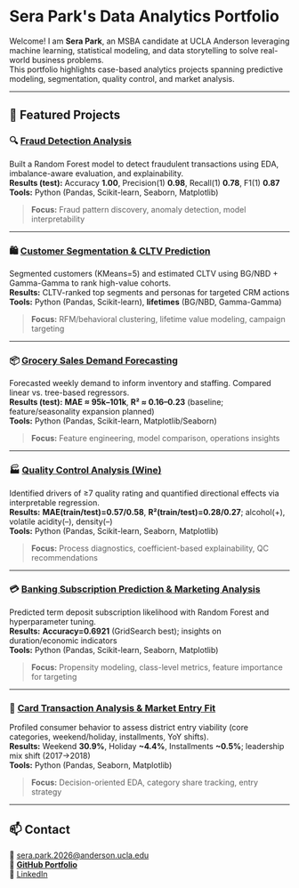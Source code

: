 # **Sera Park's Data Analytics Portfolio**

Welcome! I am **Sera Park**, an MSBA candidate at UCLA Anderson leveraging machine learning, statistical modeling, and data storytelling to solve real-world business problems.  
This portfolio highlights case-based analytics projects spanning predictive modeling, segmentation, quality control, and market analysis.

---

## **📁 Featured Projects**

### 🔍 [Fraud Detection Analysis](./fraud-detection)
Built a Random Forest model to detect fraudulent transactions using EDA, imbalance-aware evaluation, and explainability.  
**Results (test):** Accuracy **1.00**, Precision(1) **0.98**, Recall(1) **0.78**, F1(1) **0.87**  
**Tools:** Python (Pandas, Scikit-learn, Seaborn, Matplotlib)  
> **Focus:** Fraud pattern discovery, anomaly detection, model interpretability

---

### 🛍️ [Customer Segmentation & CLTV Prediction](./crm-analysis)
Segmented customers (KMeans=5) and estimated CLTV using BG/NBD + Gamma-Gamma to rank high-value cohorts.  
**Results:** CLTV-ranked top segments and personas for targeted CRM actions  
**Tools:** Python (Pandas, Scikit-learn), **lifetimes** (BG/NBD, Gamma-Gamma)  
> **Focus:** RFM/behavioral clustering, lifetime value modeling, campaign targeting

---

### 📦 [Grocery Sales Demand Forecasting](./grocery-sales-forecast)
Forecasted weekly demand to inform inventory and staffing. Compared linear vs. tree-based regressors.  
**Results (test):** **MAE ≈ 95k–101k**, **R² ≈ 0.16–0.23** (baseline; feature/seasonality expansion planned)  
**Tools:** Python (Pandas, Scikit-learn, Matplotlib/Seaborn)  
> **Focus:** Feature engineering, model comparison, operations insights

---

### 🏭 [Quality Control Analysis (Wine)](./quality-control-analysis)
Identified drivers of ≥7 quality rating and quantified directional effects via interpretable regression.  
**Results:** **MAE(train/test)=0.57/0.58**, **R²(train/test)=0.28/0.27**; alcohol(+), volatile acidity(–), density(–)  
**Tools:** Python (Pandas, Scikit-learn, Seaborn, Matplotlib)  
> **Focus:** Process diagnostics, coefficient-based explainability, QC recommendations

---

### 💳 [Banking Subscription Prediction & Marketing Analysis](./banking-subscription-prediction)
Predicted term deposit subscription likelihood with Random Forest and hyperparameter tuning.  
**Results:** **Accuracy=0.6921** (GridSearch best); insights on duration/economic indicators  
**Tools:** Python (Pandas, Scikit-learn, Seaborn, Matplotlib)  
> **Focus:** Propensity modeling, class-level metrics, feature importance for targeting

---

### 🏬 [Card Transaction Analysis & Market Entry Fit](./card-transaction-analysis)
Profiled consumer behavior to assess district entry viability (core categories, weekend/holiday, installments, YoY shifts).  
**Results:** Weekend **30.9%**, Holiday **~4.4%**, Installments **~0.5%**; leadership mix shift (2017→2018)  
**Tools:** Python (Pandas, Seaborn, Matplotlib)  
> **Focus:** Decision-oriented EDA, category share tracking, entry strategy

---

## 📫 Contact
📧 sera.park.2026@anderson.ucla.edu  
🔗 [**GitHub Portfolio**](https://github.com/serap1005/sera_park_portfolio)  
🔗 [LinkedIn](https://www.linkedin.com/in/sera-park-)

